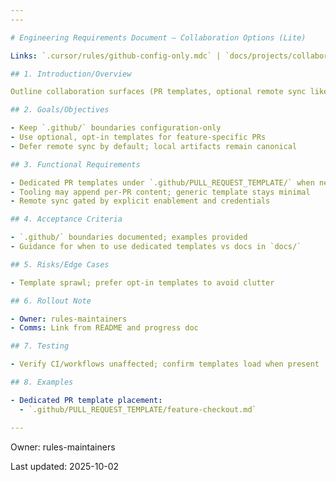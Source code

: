 ```yaml
---
---

# Engineering Requirements Document — Collaboration Options (Lite)

Links: `.cursor/rules/github-config-only.mdc` | `docs/projects/collaboration-options/tasks.md` | `docs/projects/split-progress/erd.md`

## 1. Introduction/Overview

Outline collaboration surfaces (PR templates, optional remote sync like Google Docs/Confluence) while keeping the repo as source of truth.

## 2. Goals/Objectives

- Keep `.github/` boundaries configuration-only
- Use optional, opt-in templates for feature-specific PRs
- Defer remote sync by default; local artifacts remain canonical

## 3. Functional Requirements

- Dedicated PR templates under `.github/PULL_REQUEST_TEMPLATE/` when needed
- Tooling may append per-PR content; generic template stays minimal
- Remote sync gated by explicit enablement and credentials

## 4. Acceptance Criteria

- `.github/` boundaries documented; examples provided
- Guidance for when to use dedicated templates vs docs in `docs/`

## 5. Risks/Edge Cases

- Template sprawl; prefer opt-in templates to avoid clutter

## 6. Rollout Note

- Owner: rules-maintainers
- Comms: Link from README and progress doc

## 7. Testing

- Verify CI/workflows unaffected; confirm templates load when present

## 8. Examples

- Dedicated PR template placement:
  - `.github/PULL_REQUEST_TEMPLATE/feature-checkout.md`

---
```


Owner: rules-maintainers

Last updated: 2025-10-02
